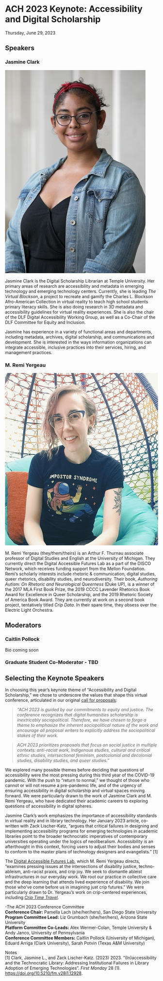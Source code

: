 # ACH 2023 Keynote: Accessibility and Digital Scholarship
Thursday, June 29, 2023

## Speakers
### Jasmine Clark
![Jasmine Clark Photo](/assets/img/clark_headshot.jpg "Jasmine Clark Photo")

Jasmine Clark is the Digital Scholarship Librarian at Temple University. Her primary areas of research are accessibility and metadata in emerging technology and emerging technology centers. Currently, she is leading *The Virtual Blockson*, a project to recreate and gamify the Charles L. Blockson Afro-American Collection in virtual reality to teach high school students primary literacy skills. She is also doing research in 3D metadata and accessibility guidelines for virtual reality experiences. She is also the chair of the DLF Digital Accessibility Working Group, as well as a Co-Chair of the DLF Committee for Equity and Inclusion.  
 
Jasmine has experience in a variety of functional areas and departments, including metadata, archives, digital scholarship, and communications and development. She is interested in the ways information organizations can integrate accessible, inclusive practices into their services, hiring, and management practices.

### M. Remi Yergeau
![M. Remi Yergeau Photo](/assets/img/remiyergeau.jpeg "M. Remi Yergeau Photo")

M. Remi Yergeau (they/them/theirs) is an Arthur F. Thurnau associate professor of Digital Studies and English at the University of Michigan. They currently direct the Digital Accessible Futures Lab as a part of the DISCO Network, which receives funding support from the Mellon Foundation. Remi’s scholarly interests include rhetoric & communication, digital studies, queer rhetorics, disability studies, and neurodiversity. Their book, *Authoring Autism: On Rhetoric and Neurological Queerness* (Duke UP), is a winner of the 2017 MLA First Book Prize, the 2019 CCCC Lavender Rhetorics Book Award for Excellence in Queer Scholarship, and the 2019 Rhetoric Society of America Book Award. They are currently at work on a second book project, tentatively titled *Crip Data*. In their spare time, they obsess over the Electric Light Orchestra.

## Moderators
### Caitlin Pollock
Bio coming soon

### Graduate Student Co-Moderator - TBD

## Selecting the Keynote Speakers
In choosing this year’s keynote theme of “Accessibility and Digital Scholarship,” we chose to underscore the values that shape this virtual conference, articulated in our original [call for proposals](https://ach2023.ach.org/en/cfp/):

> *“ACH 2023 is guided by our commitments to equity and justice. The conference recognizes that digital humanities scholarship is inextricably sociopolitical. Therefore, we have chosen to forgo a theme to emphasize the inherent sociopolitical nature of the work and encourage all proposal writers to explicitly address the sociopolitical stakes of their work.*

> *ACH 2023 prioritizes proposals that focus on social justice in multiple contexts: anti-racist work, Indigenous studies, cultural and critical ethnic studies, intersectional feminism, postcolonial and decolonial studies, disability studies, and queer studies.”*

We explored many possible themes before deciding that questions of accessibility were the most pressing during this third year of the COVID-19 pandemic. With the push to “return to normal,” we thought of those who cannot or will not resume a pre-pandemic life, and of the urgency of ensuring accessibility in digital scholarship and virtual spaces moving forward. We were particularly drawn to the work of Jasmine Clark and M. Remi Yergeau, who have dedicated their academic careers to exploring questions of accessibility in digital spheres. 

Jasmine Clark’s work emphasizes the importance of accessibility standards in virtual reality and in library technology. Her January 2023 article, co-written with Zack Lischer-Katz, “argues that critical failures in designing and implementing accessibility programs for emerging technologies in academic libraries point to the broader technocratic imperatives of contemporary universities operating under the logics of neoliberalism. Accessibility is an afterthought in this context, forcing users to adjust their bodies and senses to conform to the master plans of technology designers and evangelists.” [1]

The [Digital Accessible Futures Lab](https://accessiblefutures.net/), which M. Remi Yergeau directs, “examines pressing issues at the intersections of disability justice, techno-ableism, anti-racist praxis, and crip joy. We seek to dismantle ableist infrastructures in our everyday work. We root our practice in collective care and the deep learning that attends lived experience of disability. We join those who’ve come before us in imagining just crip futures.” We were particularly drawn to Dr. Yergeau’s work on crip-centered experiences, including *[Crip Time Travel](https://accessiblefutures.net/projects/)*. 

-The ACH 2023 Conference Committee  
**Conference Chair:** Pamella Lach (she/her/hers), San Diego State University  
**Program Committee Lead:** Liz Grumbach (she/her/hers), Arizona State University  
**Platform Committee Co-Leads:** Alex Wermer-Colan, Temple University & Andy Janco, University of Pennsylvania  
**Conference Committee Members:** Caitlin Pollock (University of Michigan), Eduard Arriga (Clark University), Sarah Potvin (Texas A&M University)

Notes  
[1] Clark, Jasmine L., and Zack Lischer-Katz. (2023) 2023. “(In)accessibility and the Technocratic Library: Addressing Institutional Failures in Library Adoption of Emerging Technologies”. *First Monday* 28 (1). https://doi.org/10.5210/fm.v28i1.12928. 

